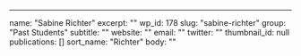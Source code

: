 ---
  name: "Sabine Richter"
  excerpt: ""
  wp_id: 178
  slug: "sabine-richter"
  group: "Past Students"
  subtitle: ""
  website: ""
  email: ""
  twitter: ""
  thumbnail_id: null
  publications: []
  sort_name: "Richter"
  body: ""

